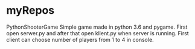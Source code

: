 # myRepos
PythonShooterGame
Simple game made in python 3.6 and pygame. First open serwer.py and after that open klient.py when server is running.
First client can choose number of players from 1 to 4 in console.
